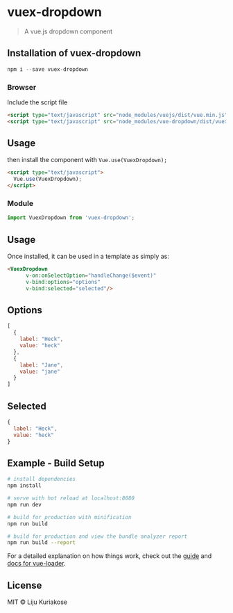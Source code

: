 # vuex-dropdown

> A vue.js dropdown component

## Installation of vuex-dropdown

```js
npm i --save vuex-dropdown
```

### Browser

Include the script file 

```html
<script type="text/javascript" src="node_modules/vuejs/dist/vue.min.js"></script>
<script type="text/javascript" src="node_modules/vue-dropdown/dist/vuex-dropdown.min.js"></script>
```
## Usage
then install the component with `Vue.use(VuexDropdown);`
```html
<script type="text/javascript">
  Vue.use(VuexDropdown);
</script>
```
### Module

```js
import VuexDropdown from 'vuex-dropdown';
```

## Usage

Once installed, it can be used in a template as simply as:

```html
<VuexDropdown 
      v-on:onSelectOption="handleChange($event)" 
      v-bind:options="options"
      v-bind:selected="selected"/>
```
## Options
```js
[
  {
    label: "Heck",
    value: "heck"
  },
  {
    label: "Jane",
    value: "jane"
  }
]
```
## Selected
```js
{
  label: "Heck",
  value: "heck"
}
```



## Example - Build Setup

``` bash
# install dependencies
npm install

# serve with hot reload at localhost:8080
npm run dev

# build for production with minification
npm run build

# build for production and view the bundle analyzer report
npm run build --report
```

For a detailed explanation on how things work, check out the [guide](http://vuejs-templates.github.io/webpack/) and [docs for vue-loader](http://vuejs.github.io/vue-loader).

## License

MIT © Liju Kuriakose
